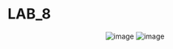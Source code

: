 # LAB_8

<p align="center">
  <img src="https://github.com/MykhailoMatsyshyn/LAB_7/assets/132977585/28c04293-fe7e-4686-beb9-ad271a2479c2" alt="image">
   <img src="https://github.com/MykhailoMatsyshyn/LAB_7/assets/132977585/65af2afb-adeb-4dd0-a1fa-6d649d01b53b" alt="image">
</p>


